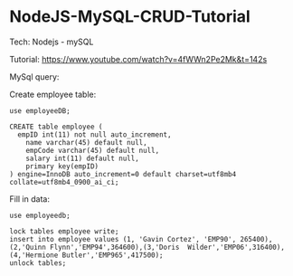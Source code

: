 # NodeJS-MySQL-CRUD-Tutorial

Tech: Nodejs - mySQL

Tutorial: https://www.youtube.com/watch?v=4fWWn2Pe2Mk&t=142s

MySql query:

  Create employee table:
  
    use employeeDB;

    CREATE table employee (
      empID int(11) not null auto_increment,
        name varchar(45) default null,
        empCode varchar(45) default null,
        salary int(11) default null,
        primary key(empID)
    ) engine=InnoDB auto_increment=0 default charset=utf8mb4 collate=utf8mb4_0900_ai_ci;
    
  Fill in data:
    
    use employeedb;

    lock tables employee write;
    insert into employee values (1, 'Gavin Cortez', 'EMP90', 265400), (2,'Quinn Flynn','EMP94',364600),(3,'Doris  Wilder','EMP06',316400),(4,'Hermione Butler','EMP965',417500);
    unlock tables;
    
